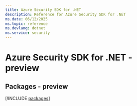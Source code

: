 ```yaml
---
title: Azure Security SDK for .NET
description: Reference for Azure Security SDK for .NET
ms.date: 06/12/2025
ms.topic: reference
ms.devlang: dotnet
ms.service: security
---
```

# Azure Security SDK for .NET - preview
## Packages - preview
[!INCLUDE [packages](security-index.md)]